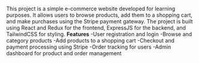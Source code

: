 This project is a simple e-commerce website developed for learning purposes. It allows users to browse products, add them to a shopping cart, 
and make purchases using the Stripe payment gateway. The project is built using React and Redux for the frontend, ExpressJS for the backend, and TailwindCSS for styling.
**Features**
-User registration and login
-Browse and category products
-Add products to a shopping cart
-Checkout and payment processing using Stripe
-Order tracking for users
-Admin dashboard for product and order management
